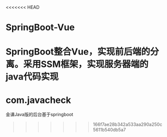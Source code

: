 <<<<<<< HEAD
# SpringBoot-Vue
SpringBoot整合Vue，实现前后端的分离。采用SSM框架，实现服务器端的java代码实现
=======
# com.javacheck
金课Java版的后台基于springboot
>>>>>>> 166f7ae28b342a533aa290a250c5611b540db5a7
